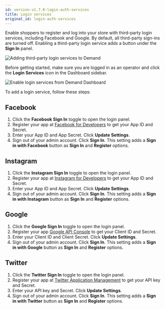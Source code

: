 ```yaml
---
id: version-v1.7.0-login-auth-services
title: Login services
original_id: login-auth-services
---
```

    
Enable shoppers to register and log into your store with third-party login services, including Facebook and Google. By default, all third-party sign-ins are turned off. Enabling a third-party login service adds a button under the **Sign In** panel.

![Adding third-party login services to Demand](/assets/admin-login-services.png)

Before getting started, make sure you are logged in as an operator and click the <i class="font-icon fa fa-sign-in"></i> **Login Services** icon in the Dashboard sidebar.

![Enable login services from Demand Dashboard](/assets/admin-dashboard-login-services.png)

To add a login service, follow these steps:

## Facebook

1. Click the **Facebook Sign In** toggle to open the login panel.
2. Register your app at [Facebook for Developers](https://developers.facebook.com/apps) to get your App ID and Secret.
3. Enter your App ID and App Secret. Click **Update Settings**.
4. Sign out of your admin account. Click **Sign In**. This setting adds a **Sign in with Facebook** button as **Sign In** and **Register** options.

## Instagram

1. Click the **Instagram Sign In** toggle to open the login panel.
2. Register your app at [Instagram for Developers](https://www.instagram.com/developer/) to get your App ID and Secret.
3. Enter your App ID and App Secret. Click **Update Settings**.
4. Sign out of your admin account. Click **Sign In**. This setting adds a **Sign in with Instagram** button as **Sign In** and **Register** options.

## Google

1. Click the **Google Sign In** toggle to open the login panel.
2. Register your app [Google API Console](https://console.developers.google.com/projectselector/apis/library?pli=1) to get your Client ID and Secret.
3. Enter your Client ID and Client Secret. Click **Update Settings**.
4. Sign out of your admin account. Click **Sign In**. This setting adds a **Sign in with Google** button as **Sign In** and **Register** options.

## Twitter

1. Click the **Twitter Sign In** toggle to open the login panel.
2. Register your app at [Twitter Application Management](https://apps.twitter.com/) to get your API key and Secret.
3. Enter your API key and Secret. Click **Update Settings**.
4. Sign out of your admin account. Click **Sign In**. This setting adds a **Sign in with Twitter** button as **Sign In** and **Register** options.
